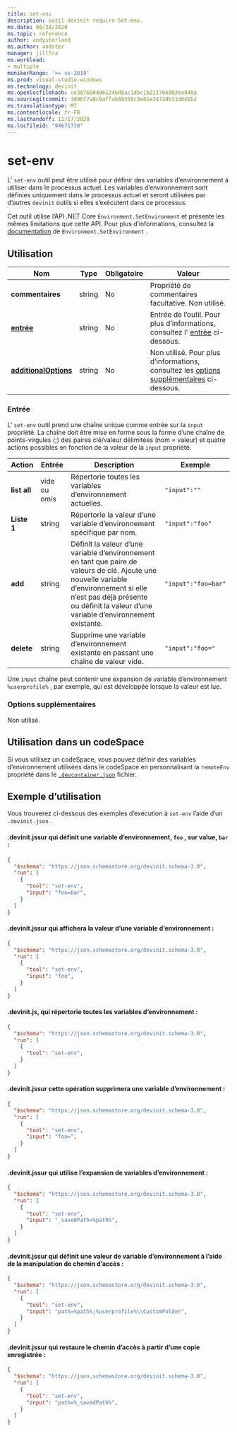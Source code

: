 ```yaml
---
title: set-env
description: outil devinit require-Set-env.
ms.date: 08/28/2020
ms.topic: reference
author: andysterland
ms.author: andster
manager: jillfra
ms.workload:
- multiple
monikerRange: '>= vs-2019'
ms.prod: visual-studio-windows
ms.technology: devinit
ms.openlocfilehash: ce3876884061246d8ac1dbc1b211766903ea840a
ms.sourcegitcommit: 3d96f7a8c9affab40358c3e81e3472db31d841b2
ms.translationtype: MT
ms.contentlocale: fr-FR
ms.lasthandoff: 11/17/2020
ms.locfileid: "94671738"
---
```

# <a name="set-env"></a>set-env

L' `set-env` outil peut être utilisé pour définir des variables d’environnement à utiliser dans le processus actuel. Les variables d’environnement sont définies uniquement dans le processus actuel et seront utilisées par d’autres `devinit` outils si elles s’exécutent dans ce processus.

Cet outil utilise l’API .NET Core `Environment.SetEnvironment` et présente les mêmes limitations que cette API. Pour plus d’informations, consultez la [documentation](/dotnet/api/system.environment.setenvironmentvariable?view=netcore-3.1&preserve-view=true) de `Environment.SetEnvironment` .

## <a name="usage"></a>Utilisation

| Nom                                         | Type   | Obligatoire | Valeur                                                                       |
|----------------------------------------------|--------|----------|-----------------------------------------------------------------------------|
| **commentaires**                                 | string | No       | Propriété de commentaires facultative. Non utilisé.                                       |
| [**entrée**](#input)                          | string | No       | Entrée de l’outil. Pour plus d’informations, consultez l' [entrée](#input) ci-dessous.               |
| [**additionalOptions**](#additional-options) | string | No       | Non utilisé. Pour plus d’informations, consultez les [options supplémentaires](#additional-options) ci-dessous.  |

### <a name="input"></a>Entrée

L' `set-env` outil prend une chaîne unique comme entrée sur la `input` propriété. La chaîne doit être mise en forme sous la forme d’une chaîne de points-virgules (;) des paires clé/valeur délimitées (nom = valeur) et quatre actions possibles en fonction de la valeur de la `input` propriété.

| Action       | Entrée            | Description                                                                                                                                                              | Exemple             |
|--------------|------------------|--------------------------------------------------------------------------------------------------------------------------------------------------------------------------|---------------------|
| **list all** | vide ou omis | Répertorie toutes les variables d’environnement actuelles.                                                                                                                              | `"input":""`        |
| **Liste 1** | string           | Répertorie la valeur d’une variable d’environnement spécifique par nom.                                                                                                               | `"input":"foo"`     |
| **add**      | string           | Définit la valeur d’une variable d’environnement en tant que paire de valeurs de clé. Ajoute une nouvelle variable d’environnement si elle n’est pas déjà présente ou définit la valeur d’une variable d’environnement existante. | `"input":"foo=bar"` |
| **delete**   | string           | Supprime une variable d’environnement existante en passant une chaîne de valeur vide.                                                                                            | `"input":"foo="`    |

Une `input` chaîne peut contenir une expansion de variable d’environnement `%userprofile%` , par exemple, qui est développée lorsque la valeur est lue.

### <a name="additional-options"></a>Options supplémentaires

Non utilisé.

## <a name="usage-in-a-codespace"></a>Utilisation dans un codeSpace

Si vous utilisez un codeSpace, vous pouvez définir des variables d’environnement utilisées dans le codeSpace en personnalisant la `remoteEnv` propriété dans le [`.devcontainer.json`](/visualstudio/codespaces/reference/configuring) fichier.

## <a name="example-usage"></a>Exemple d’utilisation
Vous trouverez ci-dessous des exemples d’exécution à `set-env` l’aide d’un `.devinit.json` . 

#### <a name="devinitjson-that-will-set-an-environment-variable-foo-to-value-bar"></a>.devinit.jssur qui définit une variable d’environnement, `foo` , sur value, `bar` :
```json
{
  "$schema": "https://json.schemastore.org/devinit.schema-3.0",
  "run": [
    {
      "tool": "set-env",
      "input": "foo=bar",
    }
  ]
}
```

#### <a name="devinitjson-that-will-display-the-value-of-an-environment-variable"></a>.devinit.jssur qui affichera la valeur d’une variable d’environnement :
```json
{
  "$schema": "https://json.schemastore.org/devinit.schema-3.0",
  "run": [
    {
      "tool": "set-env",
      "input": "foo",
    }
  ]
}
```

#### <a name="devinitjson-that-will-list-all-the-environment-variables"></a>.devinit.js, qui répertorie toutes les variables d’environnement :
```json
{
  "$schema": "https://json.schemastore.org/devinit.schema-3.0",
  "run": [
    {
      "tool": "set-env",
    }
  ]
}
```

#### <a name="devinitjson-that-will-delete-an-environment-variable"></a>.devinit.jssur cette opération supprimera une variable d’environnement :
```json
{
  "$schema": "https://json.schemastore.org/devinit.schema-3.0",
  "run": [
    {
      "tool": "set-env",
      "input": "foo=",
    }
  ]
}
```


#### <a name="devinitjson-that-will-use-environment-variable-expansion"></a>.devinit.jssur qui utilise l’expansion de variables d’environnement :
```json
{
  "$schema": "https://json.schemastore.org/devinit.schema-3.0",
  "run": [
    {
      "tool": "set-env",
      "input": "_savedPath=%path%",
    }
  ]
}
```

#### <a name="devinitjson-that-will-set-an-environment-variable-value-using-path-manipulation"></a>.devinit.jssur qui définit une valeur de variable d’environnement à l’aide de la manipulation de chemin d’accès :
```json
{
  "$schema": "https://json.schemastore.org/devinit.schema-3.0",
  "run": [
    {
      "tool": "set-env",
      "input": "path=%path%;%userprofile%\\CustomFolder",
    }
  ]
}
```

#### <a name="devinitjson-that-will-restore-path-from-saved-copy"></a>.devinit.jssur qui restaure le chemin d’accès à partir d’une copie enregistrée :
```json
{
  "$schema": "https://json.schemastore.org/devinit.schema-3.0",
  "run": [
    {
      "tool": "set-env",
      "input": "path=%_savedPath%",
    }
  ]
}
```
